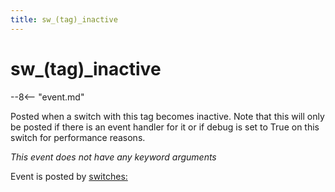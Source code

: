 ```yaml
---
title: sw_(tag)_inactive
---
```


# sw_(tag)_inactive


--8<-- "event.md"

Posted when a switch with this tag becomes inactive. Note that this will
only be posted if there is an event handler for it or if debug is set to
True on this switch for performance reasons.

*This event does not have any keyword arguments*

Event is posted by [switches:](../config/switches.md)
